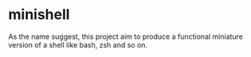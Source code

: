 # minishell

As the name suggest, this project aim to produce a functional miniature version of a shell like bash, zsh and so on.
